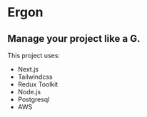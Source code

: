 # Ergon

## Manage your project like a G.

This project uses:

- Next.js
- Tailwindcss
- Redux Toolkit
- Node.js
- Postgresql
- AWS
